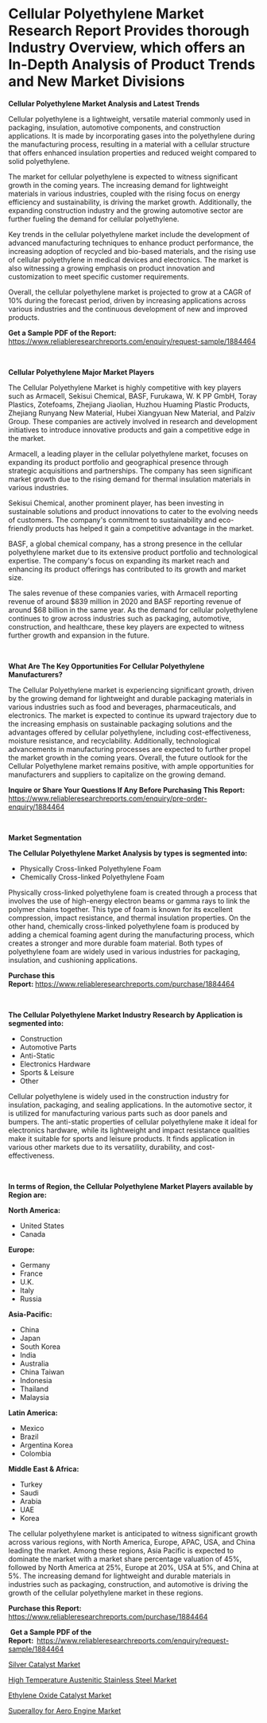 <p><h1>Cellular Polyethylene Market Research Report Provides thorough Industry Overview, which offers an In-Depth Analysis of Product Trends and New Market Divisions</h1></p><p><strong>Cellular Polyethylene Market Analysis and Latest Trends</strong></p>
<p><p>Cellular polyethylene is a lightweight, versatile material commonly used in packaging, insulation, automotive components, and construction applications. It is made by incorporating gases into the polyethylene during the manufacturing process, resulting in a material with a cellular structure that offers enhanced insulation properties and reduced weight compared to solid polyethylene.</p><p>The market for cellular polyethylene is expected to witness significant growth in the coming years. The increasing demand for lightweight materials in various industries, coupled with the rising focus on energy efficiency and sustainability, is driving the market growth. Additionally, the expanding construction industry and the growing automotive sector are further fueling the demand for cellular polyethylene.</p><p>Key trends in the cellular polyethylene market include the development of advanced manufacturing techniques to enhance product performance, the increasing adoption of recycled and bio-based materials, and the rising use of cellular polyethylene in medical devices and electronics. The market is also witnessing a growing emphasis on product innovation and customization to meet specific customer requirements.</p><p>Overall, the cellular polyethylene market is projected to grow at a CAGR of 10% during the forecast period, driven by increasing applications across various industries and the continuous development of new and improved products.</p></p>
<p><strong>Get a Sample PDF of the Report:&nbsp;</strong> <a href="https://www.reliableresearchreports.com/enquiry/request-sample/1884464">https://www.reliableresearchreports.com/enquiry/request-sample/1884464</a></p>
<p>&nbsp;</p>
<p><strong>Cellular Polyethylene Major Market Players</strong></p>
<p><p>The Cellular Polyethylene Market is highly competitive with key players such as Armacell, Sekisui Chemical, BASF, Furukawa, W. K PP GmbH, Toray Plastics, Zotefoams, Zhejiang Jiaolian, Huzhou Huaming Plastic Products, Zhejiang Runyang New Material, Hubei Xiangyuan New Material, and Palziv Group. These companies are actively involved in research and development initiatives to introduce innovative products and gain a competitive edge in the market.</p><p>Armacell, a leading player in the cellular polyethylene market, focuses on expanding its product portfolio and geographical presence through strategic acquisitions and partnerships. The company has seen significant market growth due to the rising demand for thermal insulation materials in various industries.</p><p>Sekisui Chemical, another prominent player, has been investing in sustainable solutions and product innovations to cater to the evolving needs of customers. The company's commitment to sustainability and eco-friendly products has helped it gain a competitive advantage in the market.</p><p>BASF, a global chemical company, has a strong presence in the cellular polyethylene market due to its extensive product portfolio and technological expertise. The company's focus on expanding its market reach and enhancing its product offerings has contributed to its growth and market size.</p><p>The sales revenue of these companies varies, with Armacell reporting revenue of around $839 million in 2020 and BASF reporting revenue of around $68 billion in the same year. As the demand for cellular polyethylene continues to grow across industries such as packaging, automotive, construction, and healthcare, these key players are expected to witness further growth and expansion in the future.</p></p>
<p>&nbsp;</p>
<p><strong>What Are The Key Opportunities For Cellular Polyethylene Manufacturers?</strong></p>
<p><p>The Cellular Polyethylene market is experiencing significant growth, driven by the growing demand for lightweight and durable packaging materials in various industries such as food and beverages, pharmaceuticals, and electronics. The market is expected to continue its upward trajectory due to the increasing emphasis on sustainable packaging solutions and the advantages offered by cellular polyethylene, including cost-effectiveness, moisture resistance, and recyclability. Additionally, technological advancements in manufacturing processes are expected to further propel the market growth in the coming years. Overall, the future outlook for the Cellular Polyethylene market remains positive, with ample opportunities for manufacturers and suppliers to capitalize on the growing demand.</p></p>
<p><strong>Inquire or Share Your Questions If Any Before Purchasing This Report:</strong> <a href="https://www.reliableresearchreports.com/enquiry/pre-order-enquiry/1884464">https://www.reliableresearchreports.com/enquiry/pre-order-enquiry/1884464</a></p>
<p>&nbsp;</p>
<p><strong>Market Segmentation</strong></p>
<p><strong>The Cellular Polyethylene Market Analysis by types is segmented into:</strong></p>
<p><ul><li>Physically Cross-linked Polyethylene Foam</li><li>Chemically Cross-linked Polyethylene Foam</li></ul></p>
<p><p>Physically cross-linked polyethylene foam is created through a process that involves the use of high-energy electron beams or gamma rays to link the polymer chains together. This type of foam is known for its excellent compression, impact resistance, and thermal insulation properties. On the other hand, chemically cross-linked polyethylene foam is produced by adding a chemical foaming agent during the manufacturing process, which creates a stronger and more durable foam material. Both types of polyethylene foam are widely used in various industries for packaging, insulation, and cushioning applications.</p></p>
<p><strong>Purchase this Report:&nbsp;</strong><a href="https://www.reliableresearchreports.com/purchase/1884464">https://www.reliableresearchreports.com/purchase/1884464</a></p>
<p>&nbsp;</p>
<p><strong>The Cellular Polyethylene Market Industry Research by Application is segmented into:</strong></p>
<p><ul><li>Construction</li><li>Automotive Parts</li><li>Anti-Static</li><li>Electronics Hardware</li><li>Sports & Leisure</li><li>Other</li></ul></p>
<p><p>Cellular polyethylene is widely used in the construction industry for insulation, packaging, and sealing applications. In the automotive sector, it is utilized for manufacturing various parts such as door panels and bumpers. The anti-static properties of cellular polyethylene make it ideal for electronics hardware, while its lightweight and impact resistance qualities make it suitable for sports and leisure products. It finds application in various other markets due to its versatility, durability, and cost-effectiveness.</p></p>
<p>&nbsp;</p>
<p><strong>In terms of Region, the Cellular Polyethylene Market Players available by Region are:</strong></p>
<p>
    <p> <strong> North America: </strong>
        <ul>
            <li>United States</li>
            <li>Canada</li>
        </ul>
        </p> 
    <p> <strong> Europe: </strong>
        <ul>
            <li>Germany</li>
            <li>France</li>
            <li>U.K.</li>
            <li>Italy</li>
            <li>Russia</li>
        </ul>
        </p> 
    <p> <strong> Asia-Pacific: </strong>
        <ul>
            <li>China</li>
            <li>Japan</li>
            <li>South Korea</li>
            <li>India</li>
            <li>Australia</li>
            <li>China Taiwan</li>
            <li>Indonesia</li>
            <li>Thailand</li>
            <li>Malaysia</li>
        </ul>
        </p> 
    <p> <strong> Latin America: </strong>
        <ul>
            <li>Mexico</li>
            <li>Brazil</li>
            <li>Argentina Korea</li>
            <li>Colombia</li>
        </ul>
        </p> 
    <p> <strong> Middle East & Africa: </strong>
        <ul>
            <li>Turkey</li>
            <li>Saudi</li>
            <li>Arabia</li>
            <li>UAE</li>
            <li>Korea</li>
        </ul>
    </p>
    </p>
<p><p>The cellular polyethylene market is anticipated to witness significant growth across various regions, with North America, Europe, APAC, USA, and China leading the market. Among these regions, Asia Pacific is expected to dominate the market with a market share percentage valuation of 45%, followed by North America at 25%, Europe at 20%, USA at 5%, and China at 5%. The increasing demand for lightweight and durable materials in industries such as packaging, construction, and automotive is driving the growth of the cellular polyethylene market in these regions.</p></p>
<p><strong>Purchase this Report: </strong><a href="https://www.reliableresearchreports.com/purchase/1884464">https://www.reliableresearchreports.com/purchase/1884464</a></p>
<p>&nbsp;<strong>Get a Sample PDF of the Report:&nbsp;&nbsp;</strong><a href="https://www.reliableresearchreports.com/enquiry/request-sample/1884464">https://www.reliableresearchreports.com/enquiry/request-sample/1884464</a></p>
<p><strong></strong></p>
<p><p><a href="https://github.com/mbisetmhermsr/Market-Research-Report-List-1/blob/main/silver-catalyst-market.md">Silver Catalyst Market</a></p><p><a href="https://issuu.com/reportprime-2/docs/high-temperature-austenitic-stainless-steel-market">High Temperature Austenitic Stainless Steel Market</a></p><p><a href="https://github.com/zjyglelu/Market-Research-Report-List-1/blob/main/ethylene-oxide-catalyst-market.md">Ethylene Oxide Catalyst Market</a></p><p><a href="https://issuu.com/reportprime-2/docs/superalloy-for-aero-engine-market-size-2030.pptx">Superalloy for Aero Engine Market</a></p></p>